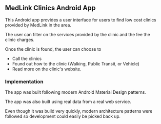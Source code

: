 ## MedLink Clinics Android App

This Android app provides a user interface for users to find low cost clinics provided by MedLink in the area.

The user can filter on the services provided by the clinic and the fee the clinic charges.

Once the clinic is found, the user can choose to
 - Call the clinics
 - Found out how to the clinic (Walking, Public Transit, or Vehicle)
 - Read more on the clinic's website.

 ### Implementation

 The app was built following modern Android Material Design patterns.

 The app was also built using real data from a real web service.

 Even though it was build very quickly, modern architecture patterns were followed so development could easily be picked back up.
